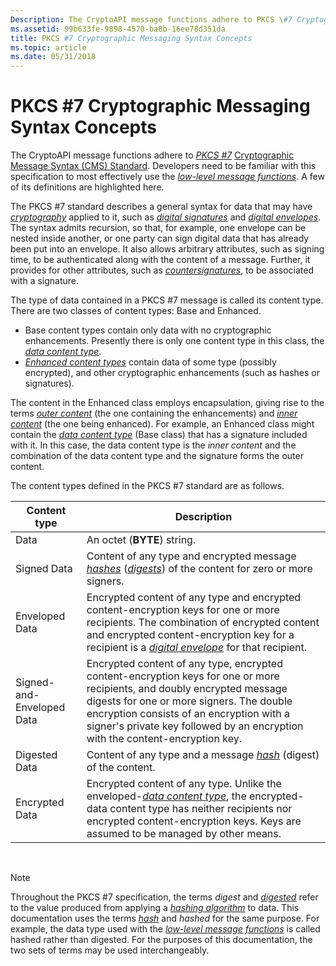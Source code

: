 ```yaml
---
Description: The CryptoAPI message functions adhere to PKCS \#7 Cryptographic Message Syntax (CMS) Standard. Developers need to be familiar with this specification to most effectively use the low-level message functions. A few of its definitions are highlighted here.
ms.assetid: 99b633fe-9898-4570-ba8b-16ee78d351da
title: PKCS #7 Cryptographic Messaging Syntax Concepts
ms.topic: article
ms.date: 05/31/2018
---
```


# PKCS \#7 Cryptographic Messaging Syntax Concepts

The CryptoAPI message functions adhere to [*PKCS \#7*](https://msdn.microsoft.com/en-us/library/ms721603(v=VS.85).aspx) [Cryptographic Message Syntax (CMS) Standard](https://go.microsoft.com/fwlink/p/?linkid=98036). Developers need to be familiar with this specification to most effectively use the [*low-level message functions*](https://msdn.microsoft.com/en-us/library/ms721592(v=VS.85).aspx). A few of its definitions are highlighted here.

The PKCS \#7 standard describes a general syntax for data that may have [*cryptography*](https://msdn.microsoft.com/en-us/library/ms721572(v=VS.85).aspx) applied to it, such as [*digital signatures*](https://msdn.microsoft.com/en-us/library/ms721573(v=VS.85).aspx) and [*digital envelopes*](https://msdn.microsoft.com/en-us/library/ms721573(v=VS.85).aspx). The syntax admits recursion, so that, for example, one envelope can be nested inside another, or one party can sign digital data that has already been put into an envelope. It also allows arbitrary attributes, such as signing time, to be authenticated along with the content of a message. Further, it provides for other attributes, such as [*countersignatures*](https://msdn.microsoft.com/en-us/library/ms721572(v=VS.85).aspx), to be associated with a signature.

The type of data contained in a PKCS \#7 message is called its content type. There are two classes of content types: Base and Enhanced.

-   Base content types contain only data with no cryptographic enhancements. Presently there is only one content type in this class, the [*data content type*](https://msdn.microsoft.com/en-us/library/ms721573(v=VS.85).aspx).
-   [*Enhanced content types*](https://msdn.microsoft.com/en-us/library/ms721575(v=VS.85).aspx) contain data of some type (possibly encrypted), and other cryptographic enhancements (such as hashes or signatures).

The content in the Enhanced class employs encapsulation, giving rise to the terms [*outer content*](https://msdn.microsoft.com/en-us/library/ms721599(v=VS.85).aspx) (the one containing the enhancements) and [*inner content*](https://msdn.microsoft.com/en-us/library/ms721588(v=VS.85).aspx) (the one being enhanced). For example, an Enhanced class might contain the [*data content type*](https://msdn.microsoft.com/en-us/library/ms721573(v=VS.85).aspx) (Base class) that has a signature included with it. In this case, the data content type is the *inner content* and the combination of the data content type and the signature forms the outer content.

The content types defined in the PKCS \#7 standard are as follows.



| Content type              | Description                                                                                                                                                                                                                                                                                                           |
|---------------------------|-----------------------------------------------------------------------------------------------------------------------------------------------------------------------------------------------------------------------------------------------------------------------------------------------------------------------|
| Data                      | An octet (**BYTE**) string.                                                                                                                                                                                                                                                                                           |
| Signed Data               | Content of any type and encrypted message [*hashes*](https://msdn.microsoft.com/en-us/library/ms721586(v=VS.85).aspx) ([*digests*](https://msdn.microsoft.com/en-us/library/ms721594(v=VS.85).aspx)) of the content for zero or more signers.                                                                           |
| Enveloped Data            | Encrypted content of any type and encrypted content-encryption keys for one or more recipients. The combination of encrypted content and encrypted content-encryption key for a recipient is a [*digital envelope*](https://msdn.microsoft.com/en-us/library/ms721573(v=VS.85).aspx) for that recipient. |
| Signed-and-Enveloped Data | Encrypted content of any type, encrypted content-encryption keys for one or more recipients, and doubly encrypted message digests for one or more signers. The double encryption consists of an encryption with a signer's private key followed by an encryption with the content-encryption key.                     |
| Digested Data             | Content of any type and a message [*hash*](https://msdn.microsoft.com/en-us/library/ms721586(v=VS.85).aspx) (digest) of the content.                                                                                                                                                                                             |
| Encrypted Data            | Encrypted content of any type. Unlike the enveloped-[*data content type*](https://msdn.microsoft.com/en-us/library/ms721573(v=VS.85).aspx), the encrypted-data content type has neither recipients nor encrypted content-encryption keys. Keys are assumed to be managed by other means.               |



 

> [!Note]  
> Throughout the PKCS \#7 specification, the terms *digest* and [*digested*](https://msdn.microsoft.com/en-us/library/ms721573(v=VS.85).aspx) refer to the value produced from applying a [*hashing algorithm*](https://msdn.microsoft.com/en-us/library/ms721586(v=VS.85).aspx) to data. This documentation uses the terms [*hash*](https://msdn.microsoft.com/en-us/library/ms721586(v=VS.85).aspx) and *hashed* for the same purpose. For example, the data type used with the [*low-level message functions*](https://msdn.microsoft.com/en-us/library/ms721592(v=VS.85).aspx) is called hashed rather than digested. For the purposes of this documentation, the two sets of terms may be used interchangeably.

 

 

 



